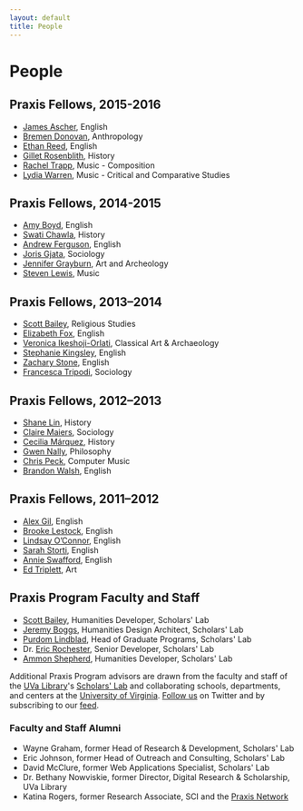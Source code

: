```yaml
---
layout: default
title: People
---
```


# People

## Praxis Fellows, 2015-2016

* [James Ascher](http://scholarslab.org/people/james-p-ascher/), English
* [Bremen Donovan](http://scholarslab.org/people/bremen-donovan/), Anthropology
* [Ethan Reed](http://scholarslab.org/people/ethan-reed/), English
* [Gillet Rosenblith](http://scholarslab.org/people/gillet-rosenblith/), History
* [Rachel Trapp](http://scholarslab.org/people/rachel-devorah-trapp/), Music - Composition
* [Lydia Warren](http://scholarslab.org/people/lydia-warren/), Music - Critical and Comparative Studies

## Praxis Fellows, 2014-2015

* [Amy Boyd](http://scholarslab.org/people/amy-boyd/), English
* [Swati Chawla](http://scholarslab.org/people/swati-chawla/), History
* [Andrew Ferguson](http://scholarslab.org/people/andrew-ferguson/), English
* [Joris Gjata](http://scholarslab.org/people/joris-gjata/), Sociology
* [Jennifer Grayburn](http://scholarslab.org/people/jennifer-grayburn/), Art and Archeology
* [Steven Lewis](http://scholarslab.org/people/steven-lewis/), Music


## Praxis Fellows, 2013–2014

* [Scott Bailey](http://scholarslab.org/people/scott-bailey/), Religious Studies
* [Elizabeth Fox](http://scholarslab.org/people/elizabeth-fox/), English
* [Veronica Ikeshoji-Orlati](http://scholarslab.org/people/veronica-ikeshoji-orlati/), Classical Art & Archaeology
* [Stephanie Kingsley](http://scholarslab.org/people/stephanie-kingsley/), English
* [Zachary Stone](http://scholarslab.org/people/zachary-stone/), English
* [Francesca Tripodi](http://scholarslab.org/people/francesca-tripodi/), Sociology

## Praxis Fellows, 2012–2013

* [Shane Lin](http://scholarslab.org/people/shane-lin/), History
* [Claire Maiers](http://scholarslab.org/people/claire-maiers/), Sociology
* [Cecilia Márquez](http://scholarslab.org/people/cecilia-marquez/), History
* [Gwen Nally](http://scholarslab.org/people/gwen-nally/), Philosophy
* [Chris Peck](http://scholarslab.org/people/chris-peck/), Computer Music
* [Brandon Walsh](http://scholarslab.org/people/brandon-walsh/), English

## Praxis Fellows, 2011–2012

* [Alex Gil](http://scholarslab.org/people/alex-gil/), English
* [Brooke Lestock](http://scholarslab.org/people/brooke-lestock/), English
* [Lindsay O’Connor](http://scholarslab.org/people/lindsay-oconnor/), English
* [Sarah Storti](http://scholarslab.org/people/sarah-storti), English
* [Annie Swafford](http://scholarslab.org/people/annie-swafford/), English
* [Ed Triplett](http://scholarslab.org/people/ed-tripplett/), Art

## Praxis Program Faculty and Staff

* [Scott Bailey](http://scholarslab.org/people/scott-bailey/), Humanities Developer, Scholars' Lab
* [Jeremy Boggs](http://scholarslab.org/people/jeremy-boggs/), Humanities Design Architect, Scholars' Lab
* [Purdom Lindblad](http://scholarslab.org/people/purdom-lindblad), Head of Graduate Programs, Scholars' Lab
* Dr. [Eric Rochester](http://scholarslab.org/people/eric-rochester/), Senior Developer, Scholars' Lab
* [Ammon Shepherd](http://scholarslab.org/people/ammon-shepherd/), Humanities Developer, Scholars' Lab

Additional Praxis Program advisors are drawn from the faculty and staff of the [UVa Library](http://lib.virginia.edu/)'s [Scholars' Lab](http://www2.lib.virginia.edu/scholarslab/consultation/index.html) and collaborating schools, departments, and centers at the [University of Virginia](http://www.virginia.edu/). [Follow us](https://twitter.com/praxisprogram) on Twitter and by subscribing to our [feed](http://www.scholarslab.org/tag/praxis-program/feed/).


### Faculty and Staff Alumni

* Wayne Graham, former Head of Research & Development, Scholars' Lab
* Eric Johnson, former Head of Outreach and Consulting, Scholars' Lab
* David McClure, former Web Applications Specialist, Scholars' Lab
* Dr. Bethany Nowviskie, former Director, Digital Research & Scholarship, UVa Library
* Katina Rogers, former Research Associate, SCI and the [Praxis Network](http://praxis-network.org/)
